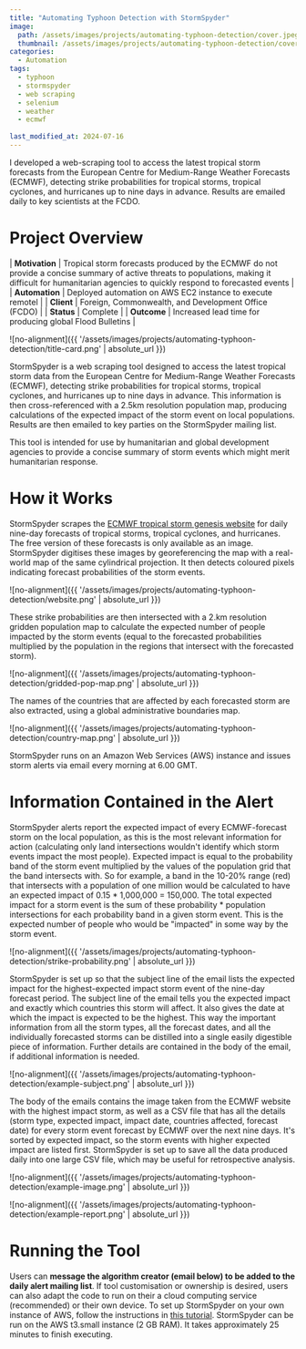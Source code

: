 ```yaml
---
title: "Automating Typhoon Detection with StormSpyder"
image: 
  path: /assets/images/projects/automating-typhoon-detection/cover.jpeg
  thumbnail: /assets/images/projects/automating-typhoon-detection/cover.jpeg
categories:
  - Automation
tags:
  - typhoon
  - stormspyder
  - web scraping
  - selenium
  - weather
  - ecmwf
  
last_modified_at: 2024-07-16
---
```


I developed a web-scraping tool to access the latest tropical storm forecasts from the European Centre for Medium-Range Weather Forecasts (ECMWF), detecting strike probabilities for tropical storms, tropical cyclones, and hurricanes up to nine days in advance. Results are emailed daily to key scientists at the FCDO.

# Project Overview

| **Motivation** | Tropical storm forecasts produced by the ECMWF do not provide a concise summary of active threats to populations, making it difficult for humanitarian agencies to quickly respond to forecasted events |
| **Automation** | Deployed automation on AWS EC2 instance to execute remotel |
| **Client** | Foreign, Commonwealth, and Development Office (FCDO) |
| **Status** | Complete |
| **Outcome** | Increased lead time for producing global Flood Bulletins |

![no-alignment]({{ '/assets/images/projects/automating-typhoon-detection/title-card.png' | absolute_url }})

StormSpyder is a web scraping tool designed to access the latest tropical storm data from the European Centre for Medium-Range Weather Forecasts (ECMWF), detecting strike probabilities for tropical storms, tropical cyclones, and hurricanes up to nine days in advance. This information is then cross-referenced with a 2.5km resolution population map, producing calculations of the expected impact of the storm event on local populations. Results are then emailed to key parties on the StormSpyder mailing list.

This tool is intended for use by humanitarian and global development agencies to provide a concise summary of storm events which might merit humanitarian response.

# How it Works

StormSpyder scrapes the [ECMWF tropical storm genesis website](https://charts.ecmwf.int/products/medium-tc-genesis?base_time=202406200000&layer_name=genesis_ts&projection=opencharts_global&valid_time=202406230000) for daily nine-day forecasts of tropical storms, tropical cyclones, and hurricanes. The free version of these forecasts is only available as an image. StormSpyder digitises these images by georeferencing the map with a real-world map of the same cylindrical projection. It then detects coloured pixels indicating forecast probabilities of the storm events. 

![no-alignment]({{ '/assets/images/projects/automating-typhoon-detection/website.png' | absolute_url }})

These strike probabilities are then intersected with a 2.km resolution gridden population map to calculate the expected number of people impacted by the storm events (equal to the forecasted probabilities multiplied by the population in the regions that intersect with the forecasted storm).

![no-alignment]({{ '/assets/images/projects/automating-typhoon-detection/gridded-pop-map.png' | absolute_url }})

The names of the countries that are affected by each forecasted storm are also extracted, using a global administrative boundaries map.

![no-alignment]({{ '/assets/images/projects/automating-typhoon-detection/country-map.png' | absolute_url }})

StormSpyder runs on an Amazon Web Services (AWS) instance and issues storm alerts via email every morning at 6.00 GMT.

# Information Contained in the Alert

StormSpyder alerts report the expected impact of every ECMWF-forecast storm on the local population, as this is the most relevant information for action (calculating only land intersections wouldn't identify which storm events impact the most people). Expected impact is equal to the probability band of the storm event multiplied by the values of the population grid that the band intersects with. So for example, a band in the 10-20% range (red) that intersects with a population of one million would be calculated to have an expected impact of 0.15 * 1,000,000 = 150,000. The total expected impact for a storm event is the sum of these probability * population intersections for each probability band in a given storm event. This is the expected number of people who would be "impacted" in some way by the storm event.

![no-alignment]({{ '/assets/images/projects/automating-typhoon-detection/strike-probability.png' | absolute_url }})

StormSpyder is set up so that the subject line of the email lists the expected impact for the highest-expected impact storm event of the nine-day forecast period. The subject line of the email tells you the expected impact and exactly which countries this storm will affect. It also gives the date at which the impact is expected to be the highest. This way the important information from all the storm types, all the forecast dates, and all the individually forecasted storms can be distilled into a single easily digestible piece of information. Further details are contained in the body of the email, if additional information is needed.

![no-alignment]({{ '/assets/images/projects/automating-typhoon-detection/example-subject.png' | absolute_url }})

The body of the emails contains the image taken from the ECMWF website with the highest impact storm, as well as a CSV file that has all the details (storm type, expected impact, impact date, countries affected, forecast date) for every storm event forecast by ECMWF over the next nine days. It's sorted by expected impact, so the storm events with higher expected impact are listed first. StormSpyder is set up to save all the data produced daily into one large CSV file, which may be useful for retrospective analysis.

![no-alignment]({{ '/assets/images/projects/automating-typhoon-detection/example-image.png' | absolute_url }})

![no-alignment]({{ '/assets/images/projects/automating-typhoon-detection/example-report.png' | absolute_url }})

# Running the Tool

Users can **message the algorithm creator (email below) to be added to the daily alert mailing list**. If tool customisation or ownership is desired, users can also adapt the code to run on their a cloud computing service (recommended) or their own device. To set up StormSpyder on your own instance of AWS, follow the instructions in [this tutorial](https://medium.com/@angelaniederberger/automated-web-scraping-with-aws-72b7f80c2927#9fa2). StormSpyder can be run on the AWS t3.small instance (2 GB RAM). It takes approximately 25 minutes to finish executing.
